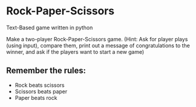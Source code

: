 # Rock-Paper-Scissors
 Text-Based game written in python

Make a two-player Rock-Paper-Scissors game. (Hint: Ask for player plays (using input), compare them, print out a message of congratulations to the winner, and ask if the players want to start a new game)

## Remember the rules:

* Rock beats scissors
* Scissors beats paper
* Paper beats rock